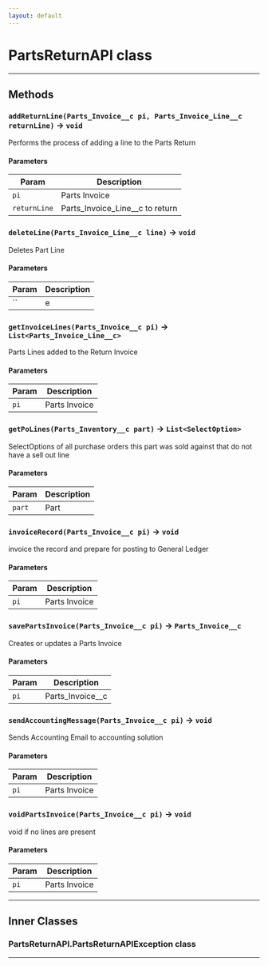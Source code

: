 ```yaml
---
layout: default
---
```

# PartsReturnAPI class
---
## Methods
### `addReturnLine(Parts_Invoice__c pi, Parts_Invoice_Line__c returnLine)` → `void`

 Performs the process of adding a line to the Parts Return

#### Parameters
|Param|Description|
|-----|-----------|
|`pi` |          Parts Invoice |
|`returnLine` |  Parts_Invoice_Line__c to return |

### `deleteLine(Parts_Invoice_Line__c line)` → `void`

 Deletes Part Line

#### Parameters
|Param|Description|
|-----|-----------|
|`` | e |

### `getInvoiceLines(Parts_Invoice__c pi)` → `List<Parts_Invoice_Line__c>`

 Parts Lines added to the Return Invoice

#### Parameters
|Param|Description|
|-----|-----------|
|`pi` |  Parts Invoice |

### `getPoLines(Parts_Inventory__c part)` → `List<SelectOption>`

 SelectOptions of all purchase orders this part was sold against that do not have a sell out line

#### Parameters
|Param|Description|
|-----|-----------|
|`part` |  Part |

### `invoiceRecord(Parts_Invoice__c pi)` → `void`

 invoice the record and prepare for posting to General Ledger

#### Parameters
|Param|Description|
|-----|-----------|
|`pi` |  Parts Invoice |

### `savePartsInvoice(Parts_Invoice__c pi)` → `Parts_Invoice__c`

 Creates or updates a Parts Invoice

#### Parameters
|Param|Description|
|-----|-----------|
|`pi` |  Parts_Invoice__c |

### `sendAccountingMessage(Parts_Invoice__c pi)` → `void`

 Sends Accounting Email to accounting solution

#### Parameters
|Param|Description|
|-----|-----------|
|`pi` |  Parts Invoice |

### `voidPartsInvoice(Parts_Invoice__c pi)` → `void`

 void if no lines are present

#### Parameters
|Param|Description|
|-----|-----------|
|`pi` |  Parts Invoice |

---
## Inner Classes

### PartsReturnAPI.PartsReturnAPIException class
---
